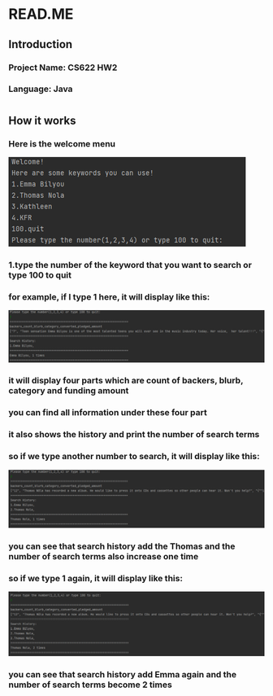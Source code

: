 # READ.ME
## Introduction
### Project Name: CS622 HW2
### Language: Java
#
## How it works
### Here is the welcome menu
![Image text](https://github.com/Q1we1L1/img-folder/blob/main/hw2one.png)
### 1.type the number of the keyword that you want to search or type 100 to quit
### for example, if I type 1 here, it will display like this:
![Image text](https://github.com/Q1we1L1/img-folder/blob/main/hw2two.png)
### it will display four parts which are count of backers, blurb, category and funding amount
### you can find all information under these four part
### it also shows the history and print the number of search terms
### so if we type another number to search, it will display like this:
![Image text](https://github.com/Q1we1L1/img-folder/blob/main/hw2three.png)
### you can see that search history add the Thomas and the number of search terms also increase one time
### so if we type 1 again, it will display like this:
![Image text](https://github.com/Q1we1L1/img-folder/blob/main/hw2four.png)
### you can see that search history add Emma again and the number of search terms become 2 times
